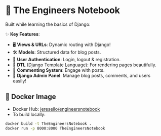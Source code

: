 # 📝 The Engineers Notebook  

Built while learning the basics of Django:  

✨ **Key Features**:  
- 🖥️ **Views & URLs**: Dynamic routing with Django!  
- 🛠️ **Models**: Structured data for blog posts.  
- 🔑 **User Authentication**: Login, logout & registration.  
- 📝 **DTL** (Django Template Language): For rendering pages beautifully.  
- 💬 **Commenting System**: Engage with posts.
- 🔧 **Django Admin Panel**: Manage blog posts, comments, and users easily!  


## 🐳 Docker Image

- Docker Hub: [jereseilo/engineersnotebook](https://hub.docker.com/repository/docker/jereseilo/engineersnotebook/general)
- To build locally:

```bash
docker build -t TheEngineersNotebook .
docker run -p 8000:8000 TheEngineersNotebook
